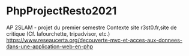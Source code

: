 # PhpProjectResto2021

AP 2SLAM - projet du premier semestre
Contexte
site r3st0.fr,site de critique (Cf. lafourchette, tripadvisor, etc.)
https://www.reseaucerta.org/decouverte-mvc-et-acces-aux-donnees-dans-une-application-web-en-php

